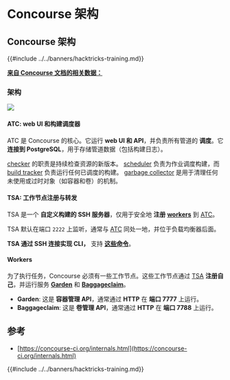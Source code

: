 # Concourse 架构

## Concourse 架构

{{#include ../../banners/hacktricks-training.md}}

[**来自 Concourse 文档的相关数据：**](https://concourse-ci.org/internals.html)

### 架构

![](<../../images/image (187).png>)

#### ATC: web UI 和构建调度器

ATC 是 Concourse 的核心。它运行 **web UI 和 API**，并负责所有管道的 **调度**。它 **连接到 PostgreSQL**，用于存储管道数据（包括构建日志）。

[checker](https://concourse-ci.org/checker.html) 的职责是持续检查资源的新版本。 [scheduler](https://concourse-ci.org/scheduler.html) 负责为作业调度构建，而 [build tracker](https://concourse-ci.org/build-tracker.html) 负责运行任何已调度的构建。 [garbage collector](https://concourse-ci.org/garbage-collector.html) 是用于清理任何未使用或过时对象（如容器和卷）的机制。

#### TSA: 工作节点注册与转发

TSA 是一个 **自定义构建的 SSH 服务器**，仅用于安全地 **注册** [**workers**](https://concourse-ci.org/internals.html#architecture-worker) 到 [ATC](https://concourse-ci.org/internals.html#component-atc)。

TSA 默认在端口 `2222` 上监听，通常与 [ATC](https://concourse-ci.org/internals.html#component-atc) 同处一地，并位于负载均衡器后面。

**TSA 通过 SSH 连接实现 CLI，** 支持 [**这些命令**](https://concourse-ci.org/internals.html#component-tsa)。

#### Workers

为了执行任务，Concourse 必须有一些工作节点。这些工作节点通过 [TSA](https://concourse-ci.org/internals.html#component-tsa) **注册自己**，并运行服务 [**Garden**](https://github.com/cloudfoundry-incubator/garden) 和 [**Baggageclaim**](https://github.com/concourse/baggageclaim)。

- **Garden**: 这是 **容器管理 API**，通常通过 **HTTP** 在 **端口 7777** 上运行。
- **Baggageclaim**: 这是 **卷管理 API**，通常通过 **HTTP** 在 **端口 7788** 上运行。

## 参考

- [https://concourse-ci.org/internals.html](https://concourse-ci.org/internals.html)

{{#include ../../banners/hacktricks-training.md}}

